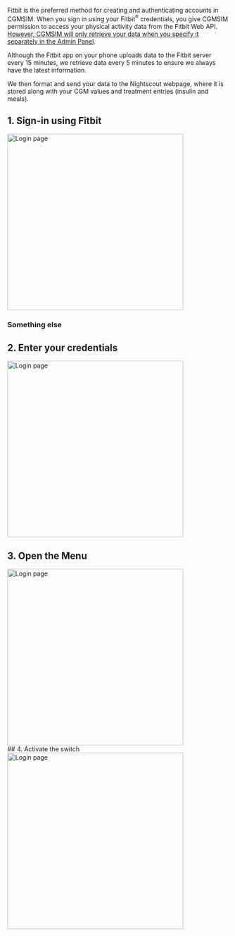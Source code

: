 <!-- <img src="/img/works_with_fitbit.png" alt="Works with Fitbit" width="400"/> -->

Fitbit is the preferred method for creating and authenticating accounts in CGMSIM. When you sign in using your Fitbit<sup>®</sup> credentials, you give CGMSIM permission to access your physical activity data from the Fitbit Web API. <u>However, CGMSIM will only retrieve your data when you specify it separately in the Admin Panel</u>.

Although the Fitbit app on your phone uploads data to the Fitbit server every 15 minutes, we retrieve data every 5 minutes to ensure we always have the latest information.

We then format and send your data to the Nightscout webpage, where it is stored along with your CGM values and treatment entries (insulin and meals).


## 1. Sign-in using Fitbit
<img src="/img/login1.jpg" alt="Login page" width="400" />

<br>

### Something else
## 2. Enter your credentials
<img src="/img/login2.jpg" alt="Login page" width="400"/>

<br>

## 3. Open the Menu
<img src="/img/login3.jpg" alt="Login page" width="400"/>

<br>
## 4. Activate the switch 
<img src="/img/login4.jpg" alt="Login page" width="400"/>
